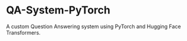 # QA-System-PyTorch
A custom Question Answering system using PyTorch and Hugging Face Transformers.
